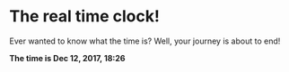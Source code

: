 # The real time clock!

Ever wanted to know what the time is? Well, your journey is about to end!

**The time is Dec 12, 2017, 18:26**